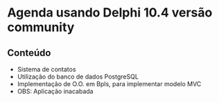 # Agenda usando Delphi 10.4 versão community

## Conteúdo
- Sistema de contatos
- Utilização do banco de dados PostgreSQL
- Implementação de O.O. em Bpls, para implementar modelo MVC
- OBS: Aplicação inacabada
